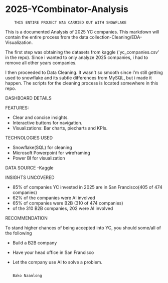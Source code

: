 # 2025-YCombinator-Analysis

        THIS ENTIRE PROJECT WAS CARRIED OUT WITH SNOWFLAKE

This is a documented Analysis of 2025 YC companies. This markdown will contain the entire process from   the data collection-Cleaning/EDA-Visualization.

The first step was obtaining the datasets from kaggle ('yc_companies.csv' in the repo). Since i wanted to only analyze 2025 companies, i had to remove all other years companies.  

I then proceeded to Data Cleaning. It wasn't so smooth since I'm still getting used to snowflake and its subtle differences from MySQL, but i made it happen. The scripts for the cleaning process is located somewhere in this repo.


DASHBOARD DETAILS

FEATURES:
- Clear and concise insights.
- Interactive buttons for navigation.
- Visualizations: Bar charts, piecharts and KPIs.


TECHNOLOGIES USED
- Snowflake(SQL) for cleaning
- Microsoft Powerpoint for wireframing
- Power BI for visualization

 DATA SOURCE
 -Kaggle

 INSIGHTS UNCOVERED

 - 85% of companies YC invested in 2025 are in San Francisco(405 of 474 companies)
 - 62% of the companies were AI involved
 - 65% of companies were B2B (310 of 474 companies)
 - of the 310 B2B companies, 202 were AI involved

RECOMMENDATION

To stand higher chances of being accepted into YC, you should some/all of the following

- Build a B2B company
- Have your head office in San Francisco
- Let the company use AI to solve a problem.

                                                                                                  Bako Naanlong


